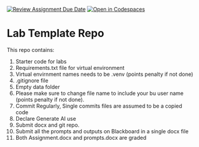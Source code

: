 [![Review Assignment Due Date](https://classroom.github.com/assets/deadline-readme-button-22041afd0340ce965d47ae6ef1cefeee28c7c493a6346c4f15d667ab976d596c.svg)](https://classroom.github.com/a/11LJFU-M)
[![Open in Codespaces](https://classroom.github.com/assets/launch-codespace-2972f46106e565e64193e422d61a12cf1da4916b45550586e14ef0a7c637dd04.svg)](https://classroom.github.com/open-in-codespaces?assignment_repo_id=20266425)
# Lab Template Repo

This repo contains:

1. Starter code for labs
2. Requirements.txt file for virtual environment
3. Virtual envirnment names needs to be .venv (points penalty if not done)
4. .gitignore file
5. Empty data folder
6. Please make sure to change file name to include your bu user name (points penalty if not done).
7. Commit Regularly, Single commits files are assumed to be a copied code
8. Declare Generate AI use
9. Submit docx and git repo.
10. Submit all the prompts and outputs on Blackboard in a single docx file
11. Both Assignment.docx and prompts.docx are graded
